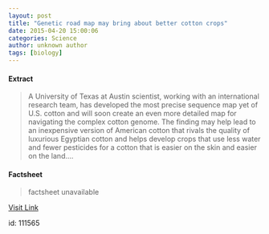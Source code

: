 ```yaml
---
layout: post
title: "Genetic road map may bring about better cotton crops"
date: 2015-04-20 15:00:06
categories: Science
author: unknown author
tags: [biology]
---
```



#### Extract
>A University of Texas at Austin scientist, working with an international research team, has developed the most precise sequence map yet of U.S. cotton and will soon create an even more detailed map for navigating the complex cotton genome. The finding may help lead to an inexpensive version of American cotton that rivals the quality of luxurious Egyptian cotton and helps develop crops that use less water and fewer pesticides for a cotton that is easier on the skin and easier on the land....

#### Factsheet
>factsheet unavailable

[Visit Link](http://phys.org/news348739942.html)

id:  111565


